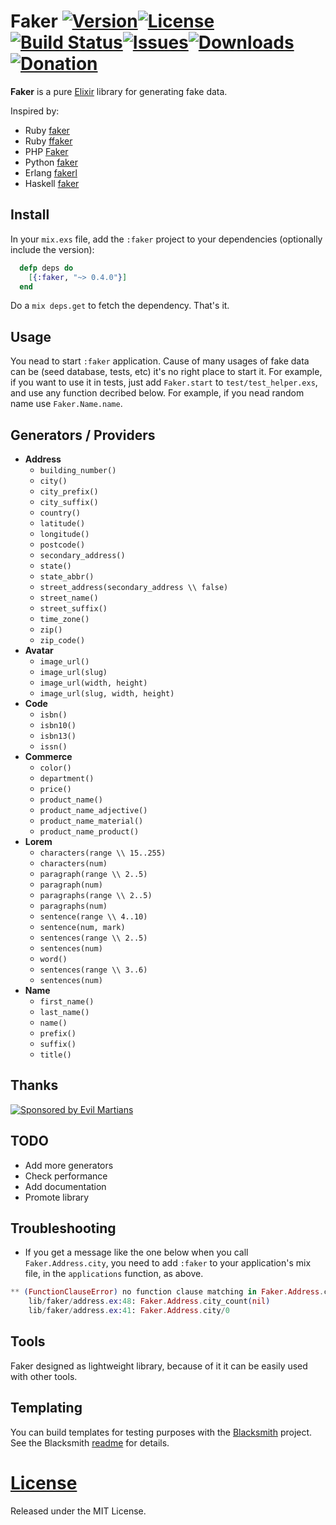 # Faker [![Version](https://img.shields.io/hexpm/v/faker.svg?style=flat-square)](https://hex.pm/packages/faker)[![License](https://img.shields.io/hexpm/l/faker.svg?style=flat-square)](https://github.com/igas/faker/blob/master/LICENSE)[![Build Status](https://img.shields.io/travis/igas/faker.svg?style=flat-square)](https://travis-ci.org/igas/faker)[![Issues](https://img.shields.io/github/issues/igas/faker.svg?style=flat-square)](https://github.com/igas/faker/issues)[![Downloads](https://img.shields.io/hexpm/dt/faker.svg?style=flat-square)](https://hex.pm/packages/faker)[![Donation](https://img.shields.io/gratipay/igas.svg?style=flat-square)](https://gratipay.com/igas/)

**Faker** is a pure [Elixir](http://elixir-lang.org/) library for generating
fake data.

Inspired by:

* Ruby [faker](https://github.com/stympy/faker)
* Ruby [ffaker](https://github.com/EmmanuelOga/ffaker)
* PHP [Faker](https://github.com/fzaninotto/Faker)
* Python [faker](https://github.com/joke2k/Faker)
* Erlang [fakerl](https://github.com/mawuli-ypa/fakerl)
* Haskell [faker](https://github.com/gazay/faker)

## Install

In your `mix.exs` file, add the `:faker` project to your dependencies
(optionally include the version):

``` elixir
  defp deps do
    [{:faker, "~> 0.4.0"}]
  end
```

Do a `mix deps.get` to fetch the dependency. That's it.

## Usage

You nead to start `:faker` application. Cause of many usages of fake data can be
(seed database, tests, etc) it's no right place to start it. For example, if you
want to use it in tests, just add `Faker.start` to `test/test_helper.exs`, and
use any function decribed below. For example, if you nead random name use
`Faker.Name.name`.

## Generators / Providers

* **Address**
  * `building_number()`
  * `city()`
  * `city_prefix()`
  * `city_suffix()`
  * `country()`
  * `latitude()`
  * `longitude()`
  * `postcode()`
  * `secondary_address()`
  * `state()`
  * `state_abbr()`
  * `street_address(secondary_address \\ false)`
  * `street_name()`
  * `street_suffix()`
  * `time_zone()`
  * `zip()`
  * `zip_code()`
* **Avatar**
  * `image_url()`
  * `image_url(slug)`
  * `image_url(width, height)`
  * `image_url(slug, width, height)`
* **Code**
  * `isbn()`
  * `isbn10()`
  * `isbn13()`
  * `issn()`
* **Commerce**
  * `color()`
  * `department()`
  * `price()`
  * `product_name()`
  * `product_name_adjective()`
  * `product_name_material()`
  * `product_name_product()`
* **Lorem**
  * `characters(range \\ 15..255)`
  * `characters(num)`
  * `paragraph(range \\ 2..5)`
  * `paragraph(num)`
  * `paragraphs(range \\ 2..5)`
  * `paragraphs(num)`
  * `sentence(range \\ 4..10)`
  * `sentence(num, mark)`
  * `sentences(range \\ 2..5)`
  * `sentences(num)`
  * `word()`
  * `sentences(range \\ 3..6)`
  * `sentences(num)`
* **Name**
  * `first_name()`
  * `last_name()`
  * `name()`
  * `prefix()`
  * `suffix()`
  * `title()`

## Thanks

[![Sponsored by Evil Martians](https://evilmartians.com/badges/sponsored-by-evil-martians.svg)](http://evilmartians.com/)

## TODO

* Add more generators
* Check performance
* Add documentation
* Promote library

## Troubleshooting

* If you get a message like the one below when you call `Faker.Address.city`,
you need to add `:faker` to your application's mix file, in the `applications`
function, as above.

``` elixir
** (FunctionClauseError) no function clause matching in Faker.Address.city_count/1
    lib/faker/address.ex:48: Faker.Address.city_count(nil)
    lib/faker/address.ex:41: Faker.Address.city/0
```

## Tools

Faker designed as lightweight library, because of it it can be easily used with
other tools.

## Templating

You can build templates for testing purposes with the
[Blacksmith](https://github.com/batate/blacksmith) project. See the Blacksmith
[readme](https://github.com/batate/blacksmith#readme) for details.

# [License](https://github.com/igas/faker/blob/master/LICENSE)

Released under the MIT License.
